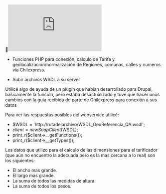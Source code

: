 ![Logo](https://external.faep3-1.fna.fbcdn.net/safe_image.php?d=AQCGXMqixFCcThbd&w=476&h=249&url=http%3A%2F%2Fportfolio.ngage.lol%2Fimagenes%2Fme.jpg&cfs=1&upscale=1&sx=0&sy=166&sw=734&sh=384&_nc_hash=AQCEEYStNgrc4svX)

- Funciones PHP para conexión, calculo de Tarifa y geolocalización/normalización de Regiones, comunas, calles y numeros vía Chilexpress.

- Subir archivos WSDL a su server

Utilicé algo de ayuda de un plugin que habían desarrollado para Drupal, básicamente la función, pero estaba desactualizado y tuve que hacer unos cambios con la guia recibida de parte de Chilexpress para conexión a sus datos

Para ver las respuestas posibles del webservice utilicé:
- $WSDL = 'http://rutadelarchivo/WSDL_GeoReferencia_QA.wsdl';
- $client = new SoapClient($WSDL);
- print_r($client->__getFunctions()); 
- print_r($client->__getTypes());

Los datos que utilizo para el calculo de las dimensiones para el tarificador (que aún no encuentro la adecuada pero es la mas cercana a lo real) son los siguientes:
- El ancho mas grande.
- El largo mas grande.
- La suma de todos las medidas de altura.
- La suma de todos los pesos.
